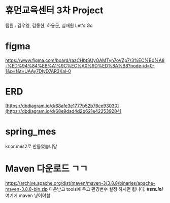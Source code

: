 # 휴먼교육센터 3차 Project
팀원 : 김우영, 김동현, 하용군, 심재원 Let's Go
# figma
https://www.figma.com/board/razCHbtSUyOAMTyn7oVZp7/3%EC%B0%A8-%ED%94%84%EB%A1%9C%EC%A0%9D%ED%8A%B8?node-id=0-1&p=f&t=UAAy7DIyD7AR3Kal-0
# ERD
[https://dbdiagram.io/d/68afe3e1777b52b76ce93030](https://dbdiagram.io/d/68e9dad4d2b621e422539284)
# spring_mes
kr.or.mes2로 만들었습니당
# Maven 다운로드 ㄱㄱ
https://archive.apache.org/dist/maven/maven-3/3.8.8/binaries/apache-maven-3.8.8-bin.zip
다운받고 tools에 두고 환경변수 설정 하시면 됩니다.
#***sts.ini***
여기에 maven 넣어야함
